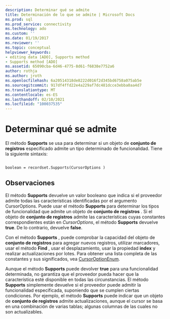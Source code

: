 ```yaml
---
description: Determinar qué se admite
title: Determinación de lo que se admite | Microsoft Docs
ms.prod: sql
ms.prod_service: connectivity
ms.technology: ado
ms.custom: ''
ms.date: 01/19/2017
ms.reviewer: ''
ms.topic: conceptual
helpviewer_keywords:
- editing data [ADO], Supports method
- Supports method [ADO]
ms.assetid: 65090cba-6d46-4775-8d61-f6838e7752a6
author: rothja
ms.author: jroth
ms.openlocfilehash: 6a20514318de8222d016f2d345bd6758a075ab5e
ms.sourcegitcommit: 917df4ffd22e4a229af7dc481dcce3ebba0aa4d7
ms.translationtype: MT
ms.contentlocale: es-ES
ms.lasthandoff: 02/10/2021
ms.locfileid: "100037535"
---
```

# <a name="determining-what-is-supported"></a>Determinar qué se admite
El método **Supports** se usa para determinar si un objeto de **conjunto de registros** especificado admite un tipo determinado de funcionalidad. Tiene la siguiente sintaxis:  
  
```  
  
boolean = recordset.Supports(CursorOptions )  
```  
  
## <a name="remarks"></a>Observaciones  
 El método **Supports** devuelve un valor booleano que indica si el proveedor admite todas las características identificadas por el argumento CursorOptions. Puede usar el método **Supports** para determinar los tipos de funcionalidad que admite un objeto de **conjunto de registros** . Si el objeto de **conjunto de registros** admite las características cuyas constantes correspondientes están en *CursorOptions*, el método **Supports** devuelve **true**. De lo contrario, devuelve **false**.  
  
 Con el método **Supports** , puede comprobar la capacidad del objeto de **conjunto de registros** para agregar nuevos registros, utilizar marcadores, usar el método **Find** , usar el desplazamiento, usar la propiedad **index** y realizar actualizaciones por lotes. Para obtener una lista completa de las constantes y sus significados, vea [CursorOptionEnum](../../reference/ado-api/cursoroptionenum.md).  
  
 Aunque el método **Supports** puede devolver **true** para una funcionalidad determinada, no garantiza que el proveedor pueda hacer que la característica esté disponible en todas las circunstancias. El método **Supports** simplemente devuelve si el proveedor puede admitir la funcionalidad especificada, suponiendo que se cumplen ciertas condiciones. Por ejemplo, el método **Supports** puede indicar que un objeto de **conjunto de registros** admite actualizaciones, aunque el cursor se basa en una combinación de varias tablas; algunas columnas de las cuales no son actualizables.